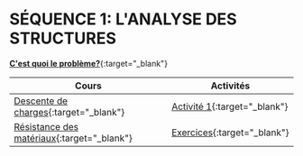 # SÉQUENCE 1: **L'ANALYSE DES STRUCTURES**

[**C'est quoi le problème?**](./Seq1/Cours/lancement.md){:target="_blank"}

| Cours | Activités |
| -- | -- |
| [Descente de charges](./Seq1/Cours/ddc_cours.md){:target="_blank"} | [Activité 1](./Seq1/Activités/ddc_activite1.md){:target="_blank"} |
| [Résistance des matériaux](./Seq1/Cours/rdm_cours.md){:target="_blank"} |  [Exercices](./Seq1/Activités/rdm_exercice.md){:target="_blank"} |

